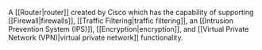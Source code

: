 A [[Router|router]] created by Cisco which has the capability of supporting [[Firewall|firewalls]], [[Traffic Filtering|traffic filtering]], an [[Intrusion Prevention System (IPS)]], [[Encryption|encryption]], and [[Virtual Private Network (VPN)|virtual private network]] functionality.